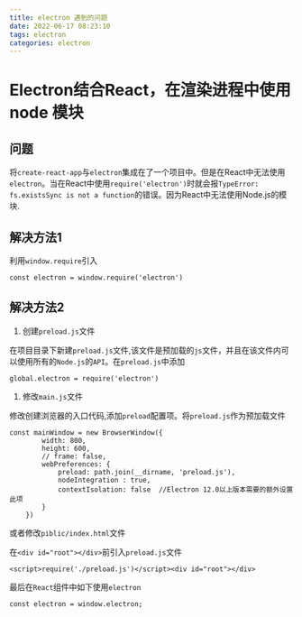 ```yaml
---
title: electron 遇到的问题
date: 2022-06-17 08:23:10
tags: electron
categories: electron
---
```

# Electron结合React，在渲染进程中使用 node 模块

## 问题

将`create-react-app`与`electron`集成在了一个项目中。但是在React中无法使用`electron`。当在React中使用`require('electron')`时就会报`TypeError: fs.existsSync is not a function`的错误。因为React中无法使用Node.js的模块.

## 解决方法1

利用`window.require`引入



```
const electron = window.require('electron')
```

<!--more-->

## 解决方法2

1. 创建`preload.js`文件

在项目目录下新建`preload.js`文件,该文件是预加载的`js`文件，并且在该文件内可以使用所有的`Node.js`的`API`。在`preload.js`中添加



```
global.electron = require('electron')
```

1. 修改`main.js`文件

修改创建浏览器的入口代码,添加`preload`配置项。将`preload.js`作为预加载文件



```
const mainWindow = new BrowserWindow({
        width: 800,
        height: 600,
        // frame: false,
        webPreferences: {
            preload: path.join(__dirname, 'preload.js'),
            nodeIntegration : true,
            contextIsolation: false  //Electron 12.0以上版本需要的额外设置此项
        }
    })
```

或者修改`piblic/index.html`文件

在`<div id="root"></div>`前引入`preload.js`文件



```
<script>require('./preload.js')</script><div id="root"></div>
```

最后在`React`组件中如下使用`electron`



```
const electron = window.electron;
```
